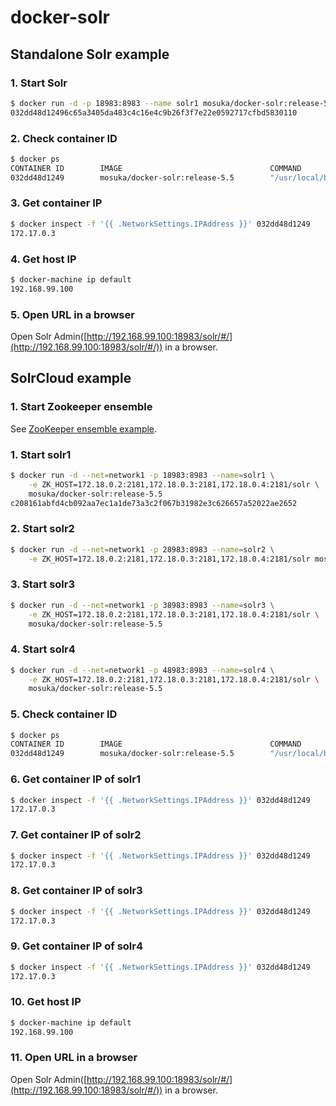 # docker-solr

## Standalone Solr example

### 1. Start Solr

```sh
$ docker run -d -p 18983:8983 --name solr1 mosuka/docker-solr:release-5.5
032dd48d12496c65a3405da483c4c16e4c9b26f3f7e22e0592717cfbd5830110
```

### 2. Check container ID

```sh
$ docker ps
CONTAINER ID        IMAGE                                 COMMAND                  CREATED             STATUS              PORTS                                         NAMES
032dd48d1249        mosuka/docker-solr:release-5.5        "/usr/local/bin/docke"   15 seconds ago      Up 14 seconds       0.0.0.0:18983->8983/tcp                       solr1
```

### 3. Get container IP

```sh
$ docker inspect -f '{{ .NetworkSettings.IPAddress }}' 032dd48d1249
172.17.0.3
```

### 4. Get host IP

```sh
$ docker-machine ip default
192.168.99.100
```

### 5. Open URL in a browser

Open Solr Admin([http://192.168.99.100:18983/solr/#/](http://192.168.99.100:18983/solr/#/)) in a browser.



## SolrCloud example

### 1. Start Zookeeper ensemble

See [ZooKeeper ensemble example](https://hub.docker.com/r/mosuka/docker-zookeeper/).

### 1. Start solr1

```sh
$ docker run -d --net=network1 -p 18983:8983 --name=solr1 \
    -e ZK_HOST=172.18.0.2:2181,172.18.0.3:2181,172.18.0.4:2181/solr \
    mosuka/docker-solr:release-5.5
c208161abfd4cb092aa7ec1a1de73a3c2f067b31982e3c626657a52022ae2652
```

### 2. Start solr2

```sh
$ docker run -d --net=network1 -p 28983:8983 --name=solr2 \
    -e ZK_HOST=172.18.0.2:2181,172.18.0.3:2181,172.18.0.4:2181/solr mosuka/docker-solr:release-5.5
```

### 3. Start solr3

```sh
$ docker run -d --net=network1 -p 38983:8983 --name=solr3 \
    -e ZK_HOST=172.18.0.2:2181,172.18.0.3:2181,172.18.0.4:2181/solr \
    mosuka/docker-solr:release-5.5
```

### 4. Start solr4

```sh
$ docker run -d --net=network1 -p 48983:8983 --name=solr4 \
    -e ZK_HOST=172.18.0.2:2181,172.18.0.3:2181,172.18.0.4:2181/solr \
    mosuka/docker-solr:release-5.5
```

### 5. Check container ID

```sh
$ docker ps
CONTAINER ID        IMAGE                                 COMMAND                  CREATED             STATUS              PORTS                                         NAMES
032dd48d1249        mosuka/docker-solr:release-5.5        "/usr/local/bin/docke"   15 seconds ago      Up 14 seconds       0.0.0.0:18983->8983/tcp                       solr1
```

### 6. Get container IP of solr1

```sh
$ docker inspect -f '{{ .NetworkSettings.IPAddress }}' 032dd48d1249
172.17.0.3
```

### 7. Get container IP of solr2

```sh
$ docker inspect -f '{{ .NetworkSettings.IPAddress }}' 032dd48d1249
172.17.0.3
```

### 8. Get container IP of solr3

```sh
$ docker inspect -f '{{ .NetworkSettings.IPAddress }}' 032dd48d1249
172.17.0.3
```

### 9. Get container IP of solr4

```sh
$ docker inspect -f '{{ .NetworkSettings.IPAddress }}' 032dd48d1249
172.17.0.3
```

### 10. Get host IP

```sh
$ docker-machine ip default
192.168.99.100
```

### 11. Open URL in a browser

Open Solr Admin([http://192.168.99.100:18983/solr/#/](http://192.168.99.100:18983/solr/#/)) in a browser.

